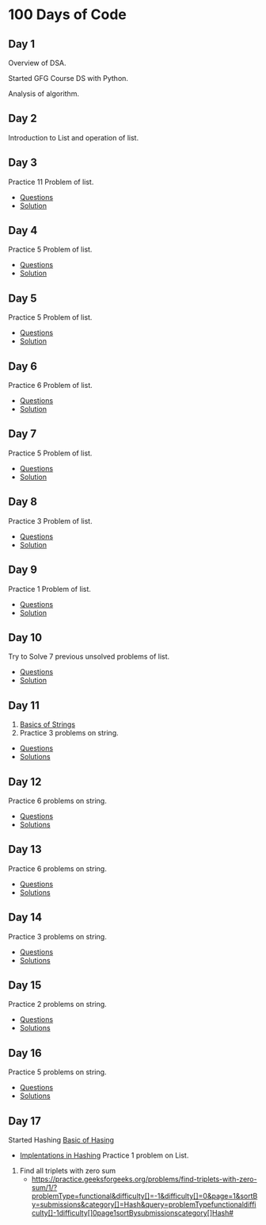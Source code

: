 # 100 Days of Code

## Day 1

Overview of DSA.

Started GFG Course DS with Python.

Analysis of algorithm.


## Day 2
Introduction to List and operation of list.

## Day 3
Practice 11 Problem of list. 
- [Questions](https://github.com/SachinMadhukar09/100-Days-Of-Code/blob/master/Array/Day%203/README.md)
- [Solution](https://github.com/SachinMadhukar09/100-Days-Of-Code/tree/master/Array/Day%203)

## Day 4
Practice 5 Problem of list.
- [Questions](https://github.com/SachinMadhukar09/100-Days-Of-Code/blob/master/Array/Day%204/README.md)
- [Solution](https://github.com/SachinMadhukar09/100-Days-Of-Code/tree/master/Array/Day%204)

## Day 5
Practice 5 Problem of list.
- [Questions](https://github.com/SachinMadhukar09/100-Days-Of-Code/blob/master/Array/Day%205/README.md)
- [Solution](https://github.com/SachinMadhukar09/100-Days-Of-Code/tree/master/Array/Day%205)

## Day 6
Practice 6 Problem of list.
- [Questions](https://github.com/SachinMadhukar09/100-Days-Of-Code/blob/master/Array/Day%206/README.md)
- [Solution](https://github.com/SachinMadhukar09/100-Days-Of-Code/tree/master/Array/Day%206)

## Day 7
Practice 5 Problem of list.
- [Questions](https://github.com/SachinMadhukar09/100-Days-Of-Code/blob/master/Array/Day%207/README.md)
- [Solution](https://github.com/SachinMadhukar09/100-Days-Of-Code/tree/master/Array/Day%207)

## Day 8
Practice 3 Problem of list.
- [Questions](https://github.com/SachinMadhukar09/100-Days-Of-Code/blob/master/Array/Day%208/README.md)
- [Solution](https://github.com/SachinMadhukar09/100-Days-Of-Code/tree/master/Array/Day%208)

## Day 9
Practice 1 Problem of list.
- [Questions](https://github.com/SachinMadhukar09/100-Days-Of-Code/blob/master/Array/Day%209/README.md)
- [Solution](https://github.com/SachinMadhukar09/100-Days-Of-Code/tree/master/Array/Day%209)

## Day 10
Try to Solve 7 previous unsolved problems of list.
- [Questions](https://github.com/SachinMadhukar09/100-Days-Of-Code/blob/master/Array/Day10/README.md)
- [Solution](https://github.com/SachinMadhukar09/100-Days-Of-Code/tree/master/Array/Day10)

## Day 11
1. [Basics of Strings](https://github.com/SachinMadhukar09/100-Days-Of-Code/blob/master/String/Day%2011/24_July_00_Basics_of_Strings.py)
2. Practice 3 problems on string.
- [Questions](https://github.com/SachinMadhukar09/100-Days-Of-Code/blob/master/String/Day%2011/README.md)
- [Solutions](https://github.com/SachinMadhukar09/100-Days-Of-Code/tree/master/String/Day%2011)

## Day 12
Practice 6 problems on string.
- [Questions](https://github.com/SachinMadhukar09/100-Days-Of-Code/blob/master/String/Day%2012/README.md)
- [Solutions](https://github.com/SachinMadhukar09/100-Days-Of-Code/tree/master/String/Day%2012)

## Day 13
Practice 6 problems on string.
- [Questions](https://github.com/SachinMadhukar09/100-Days-Of-Code/blob/master/String/Day%2013/README.md)
- [Solutions](https://github.com/SachinMadhukar09/100-Days-Of-Code/tree/master/String/Day%2013)

## Day 14
Practice 3 problems on string.
- [Questions](https://github.com/SachinMadhukar09/100-Days-Of-Code/blob/master/String/Day%2014/README.md)
- [Solutions](https://github.com/SachinMadhukar09/100-Days-Of-Code/tree/master/String/Day%2014)


## Day 15
Practice 2 problems on string.
- [Questions](https://github.com/SachinMadhukar09/100-Days-Of-Code/blob/master/String/Day%2015/README.md)
- [Solutions](https://github.com/SachinMadhukar09/100-Days-Of-Code/tree/master/String/Day%2015)


## Day 16
Practice 5 problems on string.
- [Questions](https://github.com/SachinMadhukar09/100-Days-Of-Code/blob/master/String/Day%2016/README.md)
- [Solutions](https://github.com/SachinMadhukar09/100-Days-Of-Code/tree/master/String/Day%2016)

## Day 17
Started Hashing 
[Basic of Hasing](https://github.com/SachinMadhukar09/100-Days-Of-Code/blob/master/03.%20Hashing/Day%2017/30%20July%2000%20Basics%20of%20Hashing.py)
- [Implentations in Hashing](https://github.com/SachinMadhukar09/100-Days-Of-Code/tree/master/03.%20Hashing/Day%2017)
Practice 1 problem on List.
1. Find all triplets with zero sum
    - https://practice.geeksforgeeks.org/problems/find-triplets-with-zero-sum/1/?problemType=functional&difficulty[]=-1&difficulty[]=0&page=1&sortBy=submissions&category[]=Hash&query=problemTypefunctionaldifficulty[]-1difficulty[]0page1sortBysubmissionscategory[]Hash#

